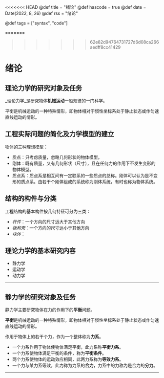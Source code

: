 <<<<<<< HEAD
@def title = "绪论"
@def hascode = true
@def date = Date(2022, 8, 26)
@def rss = "绪论"

@def tags = ["syntax", "code"]

=======
>>>>>>> 62e82d94764731727d6d08ca266aedff8cc41429
# 绪论
## 理论力学的研究对象及任务
_理论力学_是研究物体**机械运动**一般规律的一门科学。 

平衡是机械运动的一种特殊情形，即物体相对于惯性坐标系处于静止状态或作匀速直线运动的情形。 

## 工程实际问题的简化及力学模型的建立 
物体的三种理想模型：

* 质点：只考虑质量，忽略几何形状的物体模型。
* 刚体：既有质量，又有几何形状（尺寸），且在任何力的作用下不发生变形的物体模型。
* 质点系：质点系是相互间有一定联系的一些质点的总称。刚体可以认为是不变形的质点系。由若干个刚体组成的系统称为刚体系统，有时也称为物体系统。 

## 结构的构件与分类
工程结构的基本构件按几何特征可分为三类：
* *杆件*：一个方向的尺寸远大于其他方向
* *板和壳*：一个方向的尺寸远小于其他方向
* *块体*：

## 理论力学的基本研究内容
* 静力学
* 运动学
* 动力学

---

## 静力学的研究对象及任务 
静力学主要研究物体在力的作用下的**平衡**问题。 

**平衡**是机械运动的一种特殊情形，即物体相对于惯性坐标系处于静止状态或作匀速直线运动的情形。 

作用于物体上的若干个力，作为一个整体称为**力系**。

* 一个力系作用于物体使物体满足平衡，此力系称**平衡力系**。
* 一个力系使物体满足平衡的条件，称为**平衡条件**。
* 两个力系使物体的运动效应相同，此两力系称为**等效力系**。
* 一个力与某力系等效，此力称为力系的**合力**，力系中的力称为是合力的**分力**。

------

